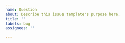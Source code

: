 ```yaml
---
name: Question
about: Describe this issue template's purpose here.
title: ''
labels: bug
assignees: ''

---
```



